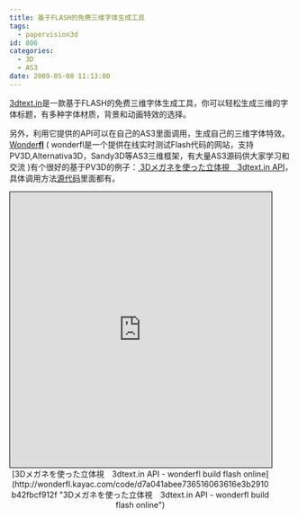 ```yaml
---
title: 基于FLASH的免费三维字体生成工具
tags:
  - papervision3d
id: 806
categories:
  - 3D
  - AS3
date: 2009-05-08 11:13:00
---
```


[3dtext.in](http://www.3dtext.in/)是一款基于FLASH的免费三维字体生成工具，你可以轻松生成三维的字体标题，有多种字体材质，背景和动画特效的选择。

另外，利用它提供的API可以在自己的AS3里面调用，生成自己的三维字体特效。[Wonder<span style="font-weight: bold;">fl</span>](http://wonderfl.kayac.com/) ( wonderfl是一个提供在线实时测试Flash代码的网站，支持PV3D,Alternativa3D，Sandy3D等AS3三维框架，有大量AS3源码供大家学习和交流 )有个很好的基于PV3D的例子：[ 3Dメガネを使った立体視　3dtext.in API](http://wonderfl.kayac.com/code/d7a041abee736516063616e3b2910b42fbcf912f)，具体调用方法[源代码](http://wonderfl.kayac.com/code/d7a041abee736516063616e3b2910b42fbcf912f/download)里面都有。

<div style="text-align: center; width: 465px;"><iframe title="3Dメガネを使った立体視　3dtext.in API - wonderfl build flash online" src="http://wonderfl.kayac.com/blogparts/d7a041abee736516063616e3b2910b42fbcf912f" style="border: 1px solid black;" height="490" width="465"></iframe>[3Dメガネを使った立体視　3dtext.in API - wonderfl build flash online](http://wonderfl.kayac.com/code/d7a041abee736516063616e3b2910b42fbcf912f "3Dメガネを使った立体視　3dtext.in API - wonderfl build flash online")</div>